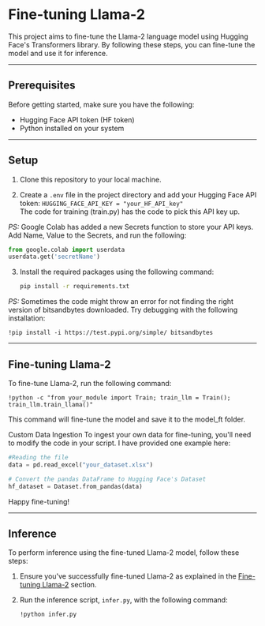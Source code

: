 # Fine-tuning Llama-2

This project aims to fine-tune the Llama-2 language model using Hugging Face's Transformers library. By following these steps, you can fine-tune the model and use it for inference.

---
## Prerequisites

Before getting started, make sure you have the following:

- Hugging Face API token (HF token)
- Python installed on your system
  
---
## Setup

1. Clone this repository to your local machine.

2. Create a `.env` file in the project directory and add your Hugging Face API token:
   ```HUGGING_FACE_API_KEY = "your_HF_API_key"```<br>
   The code for training (train.py) has the code to pick this API key up.<br>


*PS:* Google Colab has added a new Secrets function to store your API keys. Add Name, Value to the Secrets, and run the following:
  ```python
  from google.colab import userdata
  userdata.get('secretName')
  ```

3. Install the required packages using the following command:

   ```bash
   pip install -r requirements.txt
   ```

*PS:* Sometimes the code might throw an error for not finding the right version of bitsandbytes downloaded. Try debugging with the following installation: <br>
  
  ```shell
  !pip install -i https://test.pypi.org/simple/ bitsandbytes
  ```


---
## Fine-tuning Llama-2

To fine-tune Llama-2, run the following command:

```shell
!python -c "from your_module import Train; train_llm = Train(); train_llm.train_llama()"
```
This command will fine-tune the model and save it to the model_ft folder.

Custom Data Ingestion
To ingest your own data for fine-tuning, you'll need to modify the code in your script. I have provided one example here:

```python
#Reading the file
data = pd.read_excel("your_dataset.xlsx")

# Convert the pandas DataFrame to Hugging Face's Dataset
hf_dataset = Dataset.from_pandas(data)

```
Happy fine-tuning!

---
## Inference

To perform inference using the fine-tuned Llama-2 model, follow these steps:

1. Ensure you've successfully fine-tuned Llama-2 as explained in the [Fine-tuning Llama-2](#fine-tuning-llama-2) section.

2. Run the inference script, `infer.py`, with the following command:

   ```shell
   !python infer.py
   ```
